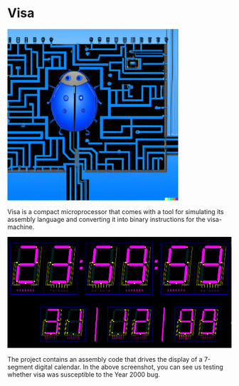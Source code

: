# Visa

<p>
  <img
    src="https://github.com/mbarbin/bopkit/blob/assets/image/bopkit-visa.png?raw=true"
    width='384'
    alt="Logo"
  />
</p>

Visa is a compact microprocessor that comes with a tool for simulating its
assembly language and converting it into binary instructions for the
visa-machine.

<p>
  <img src="https://github.com/mbarbin/bopkit/blob/assets/image/digital-calendar.png?raw=true" alt="Logo"/>
</p>

The project contains an assembly code that drives the display of a 7-segment
digital calendar. In the above screenshot, you can see us testing whether visa
was susceptible to the Year 2000 bug.
